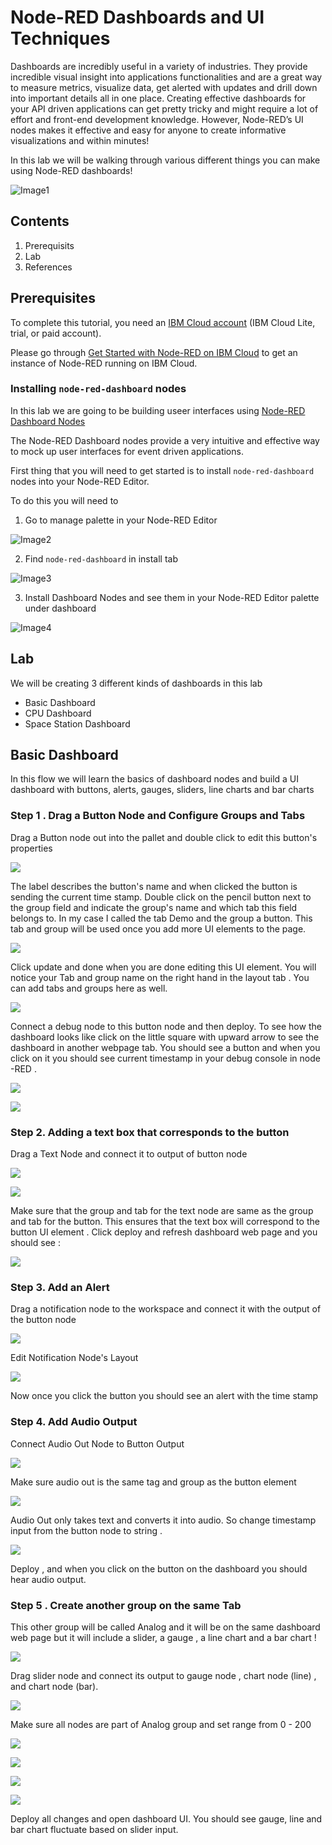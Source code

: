 # Node-RED Dashboards and UI Techniques 
Dashboards are incredibly useful in a variety of industries. They provide incredible visual insight into applications functionalities and are a great way to measure metrics, visualize data, get alerted with updates and drill down into important details all in one place. Creating effective dashboards for your API driven applications can get pretty tricky and might require a lot of effort and front-end development knowledge. However, Node-RED’s UI nodes makes it effective and easy for anyone to create informative visualizations and within minutes! 

In this lab we will be walking through various different things you can make using Node-RED dashboards! 

![Image1](/Labs/Images/db3.png)

## Contents 
1. Prerequisits 
2. Lab 
3. References 

## Prerequisites
To complete this tutorial, you need an [IBM Cloud account](https://cloud.ibm.com/login?cm_sp=ibmdev-_-developer-tutorials-_-cloudreg) (IBM Cloud Lite, trial, or paid account).

Please go through [Get Started with Node-RED on IBM Cloud](https://github.com/pmmistry/Node-RED-Series#get-started-with-node-red-on-ibm-cloud) to get an instance of Node-RED running on IBM Cloud. 

###  Installing `node-red-dashboard` nodes
In this lab we are going to be building useer interfaces using [Node-RED Dashboard Nodes](https://flows.nodered.org/node/node-red-dashboard) 

The Node-RED Dashboard nodes provide a very intuitive and effective way to mock up user interfaces for event driven applications. 

First thing that you will need to get started is to install `node-red-dashboard` nodes into your Node-RED Editor. 

To do this you will need to 
1. Go to manage palette in your Node-RED Editor 

![Image2](/Labs/Images/db10.png)

2. Find `node-red-dashboard` in install tab 

![Image3](/Labs/Images/db7.png)

3. Install Dashboard Nodes and see them in your Node-RED Editor palette under dashboard 

![Image4](/Labs/Images/db11.png) 


## Lab 
We will be creating 3 different kinds of dashboards in this lab 
-  Basic Dashboard 
-  CPU Dashboard 
-  Space Station Dashboard  

## Basic Dashboard 
In this flow we will learn the basics of dashboard nodes and build a UI dashboard with buttons, alerts, gauges, sliders, line charts and bar charts

### Step 1 .  Drag a Button Node and Configure Groups and Tabs 

Drag a Button node out into the pallet and double click to edit this button's properties 

![](../.gitbook/assets/screen-shot-2019-08-12-at-6.44.47-pm.png)

The label describes the button's name and when clicked the button is sending the current time stamp.  Double click on the pencil button next to the group field and indicate the group's name and which tab this field belongs to. In my case I called the tab Demo and the group a button. This tab and group will be used once you add more UI elements to the page. 

![](../.gitbook/assets/screen-shot-2019-08-12-at-6.15.46-pm.png)

Click update and done when you are done editing this UI element.  You will notice your Tab and group name on the right hand in the layout tab . You can add tabs and groups here as well. 

![](../.gitbook/assets/screen-shot-2019-08-12-at-6.18.40-pm.png)

Connect a debug node to this button node and then deploy.  To see how the dashboard looks like  click on the little square with upward arrow to see the dashboard in another webpage tab. You should see a button and when you click on it you should see current timestamp in your debug console in node -RED .

![](../.gitbook/assets/screen-shot-2019-08-12-at-6.36.52-pm.png)

![](../.gitbook/assets/screen-shot-2019-08-12-at-6.46.37-pm.png)

### Step 2. Adding a text box that corresponds to the button 

Drag a Text Node and connect it to output of button node  

![](../.gitbook/assets/screen-shot-2019-08-12-at-6.52.48-pm.png)

![](../.gitbook/assets/screen-shot-2019-08-12-at-6.54.03-pm.png)

Make sure that the group and tab for the text node are same as the group and tab for the button. This ensures that the text box will correspond to the button UI element . Click deploy and refresh dashboard web page and you should see : 

![](../.gitbook/assets/screen-shot-2019-08-12-at-6.53.35-pm.png)

### Step 3. Add an Alert 

Drag a notification node to the workspace and connect it with the output of the button node 

![](../.gitbook/assets/screen-shot-2019-08-12-at-6.54.27-pm.png)

Edit Notification Node's Layout 

![](../.gitbook/assets/screen-shot-2019-08-12-at-6.55.03-pm.png)

Now once you click the button you should see an alert with the time stamp 

### Step 4. Add Audio Output 

Connect Audio Out  Node to Button Output 

![](../.gitbook/assets/screen-shot-2019-08-12-at-9.16.50-pm.png)

Make sure audio out is the same tag and group as the button element

![](../.gitbook/assets/screen-shot-2019-08-12-at-9.18.26-pm.png)

Audio Out only takes text and converts it into audio. So change timestamp input from the button node to string . 

![](../.gitbook/assets/screen-shot-2019-08-12-at-9.39.53-pm.png)

Deploy , and when you click on the button on the dashboard you should hear audio output. 



### Step 5 . Create another group on the same Tab 

This other group will be called Analog and it will be on the same dashboard web page but it will include a slider, a gauge , a line chart and a bar chart ! 

![](../.gitbook/assets/screen-shot-2019-08-12-at-9.43.43-pm.png)



Drag slider node and connect its output to gauge node , chart node \(line\) , and chart node \(bar\). 

![](../.gitbook/assets/screen-shot-2019-08-12-at-9.48.19-pm.png)

Make sure all nodes are part of Analog group and set range from 0 - 200 

![](../.gitbook/assets/screen-shot-2019-08-12-at-9.48.04-pm.png)

![](../.gitbook/assets/screen-shot-2019-08-12-at-9.49.20-pm.png)

![](../.gitbook/assets/screen-shot-2019-08-12-at-9.49.57-pm%20%281%29.png)

![](../.gitbook/assets/screen-shot-2019-08-12-at-9.51.27-pm.png)

Deploy all changes and open dashboard UI. You should see gauge, line and bar chart fluctuate based on slider input. 
